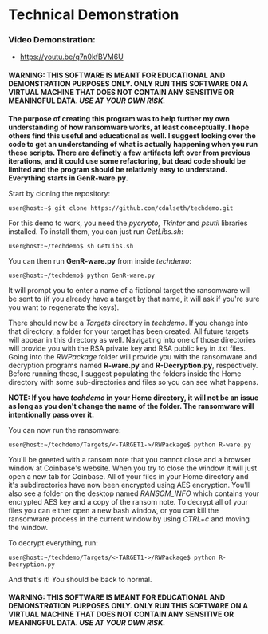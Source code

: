 # Technical Demonstration

### Video Demonstration:
- https://youtu.be/q7n0kfBVM6U

#### WARNING: THIS SOFTWARE IS MEANT FOR EDUCATIONAL AND DEMONSTRATION PURPOSES ONLY. ONLY RUN THIS SOFTWARE ON A VIRTUAL MACHINE THAT DOES NOT CONTAIN ANY SENSITIVE OR MEANINGFUL DATA. *USE AT YOUR OWN RISK.*

**The purpose of creating this program was to help further my own understanding of how ransomware works, at least conceptually. I hope others find this useful and educational as well. I suggest looking over the code to get an understanding of what is actually happening when you run these scripts. There are definetly a few artifacts left over from previous iterations, and it could use some refactoring, but dead code should be limited and the program should be relatively easy to understand. Everything starts in GenR-ware.py.** 

Start by cloning the repository:
```console
user@host:~$ git clone https://github.com/cdalseth/techdemo.git
```
For this demo to work, you need the *pycrypto, Tkinter* and *psutil* libraries installed. To install them, you can just run *GetLibs.sh*:
```console
user@host:~/techdemo$ sh GetLibs.sh
```
You can then run **GenR-ware.py** from inside *techdemo*:
```console
user@host:~/techdemo$ python GenR-ware.py
```
It will prompt you to enter a name of a fictional target the ransomware will be sent to (if you already have a target by that name, it will ask if you're sure you want to regenerate the keys).

There should now be a *Targets* directory in *techdemo*. If you change into that directory, a folder for your target has been created. All future targets will appear in this directory as well. Navigating into one of those directories will provide you with the RSA private key and RSA public key in .txt files. Going into the *RWPackage* folder will provide you with the ransomware and decryption programs named **R-ware.py** and **R-Decryption.py**, respectively. Before running these, I suggest populating the folders inside the Home directory with some sub-directories and files so you can see what happens. 

__NOTE: If you have *techdemo* in your Home directory, it will not be an issue as long as you don't change the name of the folder. The ransomware will intentionally pass over it.__ 

You can now run the ransomware:
```console
user@host:~/techdemo/Targets/<-TARGET1->/RWPackage$ python R-ware.py
```
You'll be greeted with a ransom note that you cannot close and a browser window at Coinbase's website. When you try to close the window it will just open a new tab for Coinbase. All of your files in your Home directory and it's subdirectories have now been encrypted using AES encryption. You'll also see a folder on the desktop named *RANSOM_INFO* which contains your encrypted AES key and a copy of the ransom note. To decrypt all of your files you can either open a new bash window, or you can kill the ransomware process in the current window by using *CTRL+c* and moving the window. 

To decrypt everything, run:
```console
user@host:~/techdemo/Targets/<-TARGET1->/RWPackage$ python R-Decryption.py
```

And that's it! You should be back to normal.

#### WARNING: THIS SOFTWARE IS MEANT FOR EDUCATIONAL AND DEMONSTRATION PURPOSES ONLY. ONLY RUN THIS SOFTWARE ON A VIRTUAL MACHINE THAT DOES NOT CONTAIN ANY SENSITIVE OR MEANINGFUL DATA. *USE AT YOUR OWN RISK.*

